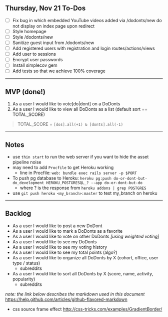 ## Thursday, Nov 21 To-Dos

- [ ] Fix bug in which embedded YouTube videos added via /dodonts/new do not display on index page upon redirect
- [ ] Style homepage
- [ ] Style /dodonts/new
- [ ] Sanitize guest input from /dodonts/new
- [ ] Add registered users with registration and login routes/actions/views
- [ ] Add user to sessions
- [ ] Encrypt user passwords
- [ ] Install simplecov gem
- [ ] Add tests so that we achieve 100% coverage

---

## MVP (done!)

1. As a user I would like to vote[do|dont] on a DoDonts
2. As a user I would like to view all DoDonts as a list (default sort == TOTAL_SCORE)

> TOTAL_SCORE = `[dos].all(+1) & [donts].all(-1)`

---

## Notes

- use `thin start` to run the web server if you want to hide the asset pipeline noise
- may need to add `Procfile` to get Heroku working
  - line in Procfile: `web: bundle exec rails server -p $PORT`
- To push pg database to Heroku: `heroku pg:push do-or-dont-but-do_development HEROKU_POSTGRESQL_? --app do-or-dont-but-do`
  - where ? is the response from `heroku addons | grep POSTGRES`
- use `git push heroku <my_branch>:master` to test my_branch on heroku

---

## Backlog

- As a user I would like to post a new DoDont
- As a user I would like to mark a DoDonts as a favorite
- As a user I would like to vote on other DoDonts *[using weighted voting]*
- As a user I would like to see my DoDonts
- As a user I would like to see my voting history
- As a user I would like to see my total points (algo?)
- As a user I would like to organize all DoDonts by X (cohort, office, user type / status)
  - subreddits
- As a user I would like to sort all DoDonts by X (score, name, activity, popularity)
  - subreddits


*note: the link below describes the markdown used in this document*
https://help.github.com/articles/github-flavored-markdown

* css source frame effect http://css-tricks.com/examples/GradientBorder/
